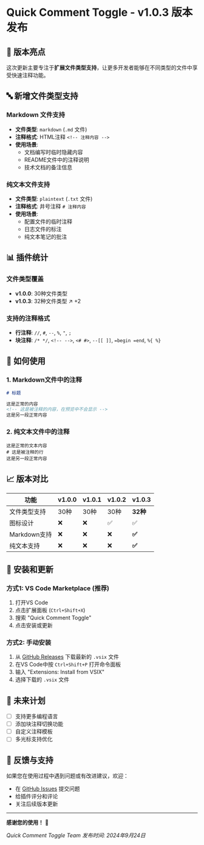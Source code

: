 # Quick Comment Toggle - v1.0.3 版本发布

## 🎉 版本亮点

这次更新主要专注于**扩展文件类型支持**，让更多开发者能够在不同类型的文件中享受快速注释功能。

## 🔤 新增文件类型支持

### Markdown 文件支持
- **文件类型**: `markdown` (`.md` 文件)
- **注释格式**: HTML注释 `<!-- 注释内容 -->`
- **使用场景**:
  - 文档编写时临时隐藏内容
  - README文件中的注释说明
  - 技术文档的备注信息

### 纯文本文件支持
- **文件类型**: `plaintext` (`.txt` 文件)
- **注释格式**: 井号注释 `# 注释内容`
- **使用场景**:
  - 配置文件的临时注释
  - 日志文件的标注
  - 纯文本笔记的批注

## 📊 插件统计

### 文件类型覆盖
- **v1.0.0**: 30种文件类型
- **v1.0.3**: 32种文件类型 ↗️ +2

### 支持的注释格式
- **行注释**: `//`, `#`, `--`, `%`, `"`, `;`
- **块注释**: `/* */`, `<!-- -->`, `<# #>`, `--[[ ]]`, `=begin =end`, `%{ %}`

## 🚀 如何使用

### 1. Markdown文件中的注释
```markdown
# 标题

这是正常的内容
<!-- 这是被注释的内容，在预览中不会显示 -->
这是另一段正常内容
```

### 2. 纯文本文件中的注释
```text
这是正常的文本内容
# 这是被注释的行
这是另一段正常内容
```

## 📈 版本对比

| 功能 | v1.0.0 | v1.0.1 | v1.0.2 | v1.0.3 |
|------|--------|--------|--------|--------|
| 文件类型支持 | 30种 | 30种 | 30种 | **32种** |
| 图标设计 | ❌ | ❌ | ✅ | ✅ |
| Markdown支持 | ❌ | ❌ | ❌ | **✅** |
| 纯文本支持 | ❌ | ❌ | ❌ | **✅** |

## 🔧 安装和更新

### 方式1: VS Code Marketplace (推荐)
1. 打开VS Code
2. 点击扩展面板 (`Ctrl+Shift+X`)
3. 搜索 "Quick Comment Toggle"
4. 点击安装或更新

### 方式2: 手动安装
1. 从 [GitHub Releases](https://github.com/lhaizhu/quick-comment-toggle/releases) 下载最新的 `.vsix` 文件
2. 在VS Code中按 `Ctrl+Shift+P` 打开命令面板
3. 输入 "Extensions: Install from VSIX"
4. 选择下载的 `.vsix` 文件

## 🎯 未来计划

- [ ] 支持更多编程语言
- [ ] 添加块注释切换功能
- [ ] 自定义注释模板
- [ ] 多光标支持优化

## 💬 反馈与支持

如果您在使用过程中遇到问题或有改进建议，欢迎：

- 在 [GitHub Issues](https://github.com/lhaizhu/quick-comment-toggle/issues) 提交问题
- 给插件评分和评论
- 关注后续版本更新

---

**感谢您的使用！** 🙏

*Quick Comment Toggle Team*
*发布时间: 2024年9月24日*